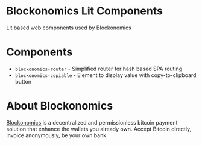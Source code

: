 # Blockonomics Lit Components
Lit based web components used by Blockonomics

# Components
- `blockonomics-router` - Simplified router for hash based SPA routing
- `blockonomics-copiable` - Element to display value with copy-to-clipboard button

# About Blockonomics
[Blockonomics](https://www.blockonomics.co/) is a decentralized and permissionless bitcoin payment solution that enhance the wallets you already own. Accept Bitcoin directly, invoice anonymously, be your own bank. 